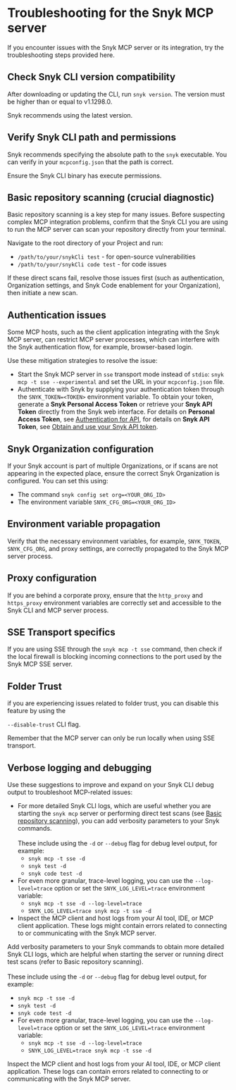 # Troubleshooting for the Snyk MCP server

If you encounter issues with the Snyk MCP server or its integration, try the troubleshooting steps provided here.

## Check Snyk CLI version compatibility

After downloading or updating the CLI, run `snyk version`. The version must be higher than or equal to v1.1298.0.&#x20;

Snyk recommends using the latest version.

## Verify Snyk CLI path and permissions

Snyk recommends specifying the absolute path to the `snyk` executable. You can verify in your `mcpconfig.json` that the path is correct.

Ensure the Snyk CLI binary has execute permissions.

## Basic repository scanning (crucial diagnostic)

Basic repository scanning is a key step for many issues. Before suspecting complex MCP integration problems, confirm that the Snyk CLI you are using to run the MCP server can scan your repository directly from your terminal.

Navigate to the root directory of your Project and run:

* `/path/to/your/snykCli test` - for open-source vulnerabilities
* `/path/to/your/snykCli code test` - for code issues

If these direct scans fail, resolve those issues first (such as authentication, Organization settings, and Snyk Code enablement for your Organization), then initiate a new scan.

## Authentication issues

Some MCP hosts, such as the client application integrating with the Snyk MCP server, can restrict MCP server processes, which can interfere with the Snyk authentication flow, for example, browser-based login.

Use these mitigation strategies to resolve the issue:

* Start the Snyk MCP server in `sse` transport mode instead of `stdio`: `snyk mcp -t sse --experimental` and set the URL in your `mcpconfig.json` file.
* Authenticate with Snyk by supplying your authentication token through the `SNYK_TOKEN=<TOKEN>` environment variable. To obtain your token, generate a **Snyk Personal Access Token** or retrieve your **Snyk API Token** directly from the Snyk web interface. For details on **Personal Access Token**, see [Authentication for API](../../snyk-api/authentication-for-api/), for details on **Snyk API Token**, see [Obtain and use your Snyk API token](../../getting-started/#obtain-and-use-your-snyk-api-token).

## Snyk Organization configuration

If your Snyk account is part of multiple Organizations, or if scans are not appearing in the expected place, ensure the correct Snyk Organization is configured. You can set this using:

* The command `snyk config set org=<YOUR_ORG_ID>`
* The environment variable `SNYK_CFG_ORG=<YOUR_ORG_ID>`

## Environment variable propagation

Verify that the necessary environment variables, for example, `SNYK_TOKEN`, `SNYK_CFG_ORG`, and proxy settings, are correctly propagated to the Snyk MCP server process.

## Proxy configuration

If you are behind a corporate proxy, ensure that the `http_proxy` and `https_proxy` environment variables are correctly set and accessible to the Snyk CLI and MCP server process.

## SSE Transport specifics

If you are using SSE through the `snyk mcp -t sse` command, then check if the local firewall is blocking incoming connections to the port used by the Snyk MCP SSE server.

## Folder Trust

if you are experiencing issues related to folder trust, you can disable this feature by using the&#x20;

`--disable-trust` CLI flag.

Remember that the MCP server can only be run locally when using SSE transport.

## Verbose logging and debugging

Use these suggestions to improve and expand on your Snyk CLI debug output to troubleshoot MCP-related issues:

* For more detailed Snyk CLI logs, which are useful whether you are starting the `snyk mcp` server or performing direct test scans (see [Basic repository scanning](troubleshooting-for-the-snyk-mcp-server.md#basic-repository-scanning-crucial-diagnostic)), you can add verbosity parameters to your Snyk commands.\
  \
  These include using the `-d` or `--debug` flag for debug level output, for example:
  * `snyk mcp -t sse -d`
  * `snyk test -d`
  * `snyk code test -d`
* For even more granular, trace-level logging, you can use the `--log-level=trace` option or set the `SNYK_LOG_LEVEL=trace` environment variable:
  * `snyk mcp -t sse -d --log-level=trace`&#x20;
  * `SNYK_LOG_LEVEL=trace snyk mcp -t sse -d`
* Inspect the MCP client and host logs from your AI tool, IDE, or MCP client application. These logs might contain errors related to connecting to or communicating with the Snyk MCP server.

Add verbosity parameters to your Snyk commands to obtain more detailed Snyk CLI logs, which are helpful when starting the server or running direct test scans (refer to Basic repository scanning).\
\
These include using the `-d` or `--debug` flag for debug level output, for example:

* `snyk mcp -t sse -d`
* `snyk test -d`
* `snyk code test -d`
* For even more granular, trace-level logging, you can use the `--log-level=trace` option or set the `SNYK_LOG_LEVEL=trace` environment variable:
  * `snyk mcp -t sse -d --log-level=trace`&#x20;
  * `SNYK_LOG_LEVEL=trace snyk mcp -t sse -d`

Inspect the MCP client and host logs from your AI tool, IDE, or MCP client application. These logs can contain errors related to connecting to or communicating with the Snyk MCP server.

